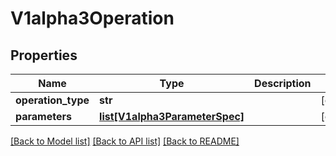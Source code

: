 # V1alpha3Operation

## Properties
Name | Type | Description | Notes
------------ | ------------- | ------------- | -------------
**operation_type** | **str** |  | [optional] 
**parameters** | [**list[V1alpha3ParameterSpec]**](V1alpha3ParameterSpec.md) |  | [optional] 

[[Back to Model list]](../README.md#documentation-for-models) [[Back to API list]](../README.md#documentation-for-api-endpoints) [[Back to README]](../README.md)


